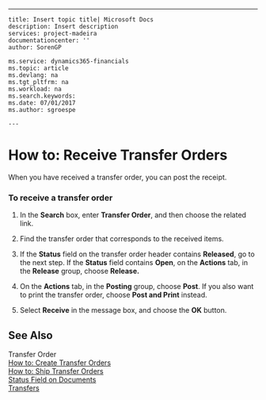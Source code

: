 ---
    title: Insert topic title| Microsoft Docs
    description: Insert description
    services: project-madeira
    documentationcenter: ''
    author: SorenGP

    ms.service: dynamics365-financials
    ms.topic: article
    ms.devlang: na
    ms.tgt_pltfrm: na
    ms.workload: na
    ms.search.keywords:
    ms.date: 07/01/2017
    ms.author: sgroespe

    ---
# How to: Receive Transfer Orders
When you have received a transfer order, you can post the receipt.  
  
### To receive a transfer order  
  
1.  In the **Search** box, enter **Transfer Order**, and then choose the related link.  
  
2.  Find the transfer order that corresponds to the received items.  
  
3.  If the **Status** field on the transfer order header contains **Released**, go to the next step. If the **Status** field contains **Open**, on the **Actions** tab, in the **Release** group, choose **Release.**  
  
4.  On the **Actions** tab, in the **Posting** group, choose **Post**. If you also want to print the transfer order, choose **Post and Print** instead.  
  
5.  Select **Receive** in the message box, and choose the **OK** button.  
  
## See Also  
 Transfer Order   
 [How to: Create Transfer Orders](../DesignAndEngineering/how-to-create-transfer-orders.md)   
 [How to: Ship Transfer Orders](../DesignAndEngineering/how-to-ship-transfer-orders.md)   
 [Status Field on Documents](../DesignAndEngineering/status-field-on-documents.md)   
 [Transfers](../DesignAndEngineering/transfers.md)